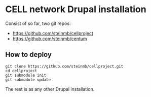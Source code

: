 # CELL network Drupal installation

Consist of so far, two git repos:

* https://github.com/steinmb/cellproject
* https://github.com/steinmb/centum

## How to deploy

    git clone https://github.com/steinmb/cellproject.git
    cd cellproject
    git submodule init
    git submodule update

The rest is as any other Drupal installation.
